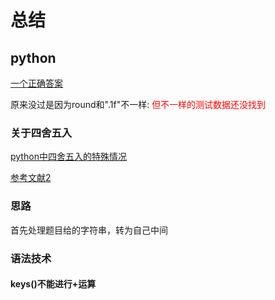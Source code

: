# 总结

## python
[一个正确答案](https://blog.csdn.net/weixin_44575329/article/details/104362066)

原来没过是因为round和".1f"不一样:<font color='red'> 但不一样的测试数据还没找到 </font>
### 关于四舍五入
[python中四舍五入的特殊情况](https://zhuanlan.zhihu.com/p/93363837)

[参考文献2](https://zhuanlan.zhihu.com/p/115431517)


### 思路
首先处理题目给的字符串，转为自己中间

### 语法技术
#### keys()不能进行+运算